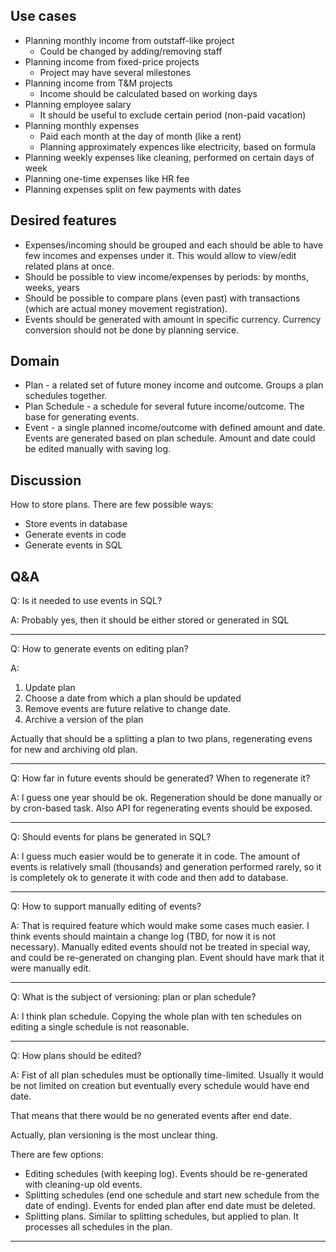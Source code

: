 ## Use cases

- Planning monthly income from outstaff-like project
  - Could be changed by adding/removing staff
- Planning income from fixed-price projects
  - Project may have several milestones
- Planning income from T&M projects
  - Income should be calculated based on working days
- Planning employee salary
  - It should be useful to exclude certain period (non-paid vacation)
- Planning monthly expenses
  - Paid each month at the day of month (like a rent)
  - Planning approximately expences like electricity, based on formula
- Planning weekly expenses like cleaning, performed on certain days of week
- Planning one-time expenses like HR fee
- Planning expenses split on few payments with dates

## Desired features

- Expenses/incoming should be grouped and
  each should be able to have few incomes and expenses under it.
  This would allow to view/edit related plans at once.
- Should be possible to view income/expenses by periods: by months, weeks, years
- Should be possible to compare plans (even past)
  with transactions (which are actual money movement registration).
- Events should be generated with amount in specific currency.
  Currency conversion should not be done by planning service.

## Domain

- Plan - a related set of future money income and outcome.
  Groups a plan schedules together.
- Plan Schedule - a schedule for several future income/outcome.
  The base for generating events.
- Event - a single planned income/outcome with defined amount and date.
  Events are generated based on plan schedule.
  Amount and date could be edited manually with saving log.

## Discussion

How to store plans.
There are few possible ways:

- Store events in database
- Generate events in code
- Generate events in SQL

## Q&A

Q: Is it needed to use events in SQL?

A: Probably yes, then it should be either stored or generated in SQL

---

Q: How to generate events on editing plan?

A:

1.  Update plan
2.  Choose a date from which a plan should be updated
3.  Remove events are future relative to change date.
4.  Archive a version of the plan

Actually that should be a splitting a plan to two plans,
regenerating evens for new and archiving old plan.

---

Q: How far in future events should be generated? When to regenerate it?

A: I guess one year should be ok.
Regeneration should be done manually or by cron-based task.
Also API for regenerating events should be exposed.

---

Q: Should events for plans be generated in SQL?

A: I guess much easier would be to generate it in code.
The amount of events is relatively small (thousands)
and generation performed rarely, so it is completely ok
to generate it with code and then add to database.

---

Q: How to support manually editing of events?

A: That is required feature which would make some cases much easier.
I think events should maintain a change log
(TBD, for now it is not necessary).
Manually edited events should not be treated in special way, and could be re-generated on changing plan.
Event should have mark that it were manually edit.

---

Q: What is the subject of versioning: plan or plan schedule?

A: I think plan schedule.
Copying the whole plan with ten schedules on editing a single schedule is not reasonable.

---

Q: How plans should be edited?

A: Fist of all plan schedules must be optionally time-limited.
Usually it would be not limited on creation
but eventually every schedule would have end date.

That means that there would be no generated events after end date.

Actually, plan versioning is the most unclear thing.

There are few options:

- Editing schedules (with keeping log).
  Events should be re-generated with cleaning-up old events.
- Splitting schedules (end one schedule and start new schedule from the date of ending).
  Events for ended plan after end date must be deleted.
- Splitting plans.
  Similar to splitting schedules, but applied to plan.
  It processes all schedules in the plan.

---

